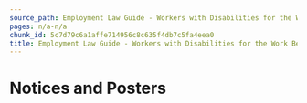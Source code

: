 ```yaml
---
source_path: Employment Law Guide - Workers with Disabilities for the Work Being Performed.md
pages: n/a-n/a
chunk_id: 5c7d79c6a1affe714956c8c635f4db7c5fa4eea0
title: Employment Law Guide - Workers with Disabilities for the Work Being Performed
---
```

# Notices and Posters
